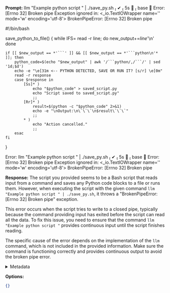 **Prompt:**
llm "Example python script " | ./save_py.sh                                                                                                                                                                    ✔  5s   base  
Error: [Errno 32] Broken pipe
Exception ignored in: <_io.TextIOWrapper name='<stdout>' mode='w' encoding='utf-8'>
BrokenPipeError: [Errno 32] Broken pipe 

#!/bin/bash

save_python_to_file() {
    while IFS= read -r line; do
        new_output+=$line$'\n'
    done

    if [[ $new_output == *'```' ]] && [[ $new_output == *'```python\n'* ]]; then
        python_code=$(echo "$new_output" | awk '/```python/,/```/' | sed '1d;$d')
        echo -e "\e[31m <-- PYTHON DETECTED, SAVE OR RUN IT? [s/r] \e[0m"
        read -r response
        case $response in
            [Ss]* )
                echo "$python_code" > saved_script.py
                echo "Script saved to saved_script.py"
                ;;
            [Rr]* )
                result=$(python -c "$python_code" 2>&1)
                echo -e "\nOutput:\n\`\`\`\n$result\`\`\`"
                ;;
            * )
                echo "Action cancelled."
                ;;
        esac
    fi
}

Error:
llm "Example python script " | ./save_py.sh                                                                                                                                                                    ✔  5s   base  
Error: [Errno 32] Broken pipe
Exception ignored in: <_io.TextIOWrapper name='<stdout>' mode='w' encoding='utf-8'>
BrokenPipeError: [Errno 32] Broken pipe

**Response:**
The script you provided seems to be a Bash script that reads input from a command and saves any Python code blocks to a file or runs them. However, when executing the script with the given command `llm "Example python script " | ./save_py.sh`, it throws a "BrokenPipeError: [Errno 32] Broken pipe" exception.

This error occurs when the script tries to write to a closed pipe, typically because the command providing input has exited before the script can read all the data. To fix this issue, you need to ensure that the command `llm "Example python script "` provides continuous input until the script finishes reading.

The specific cause of the error depends on the implementation of the `llm` command, which is not included in the provided information. Make sure the command is functioning correctly and provides continuous output to avoid the broken pipe error.

<details><summary>Metadata</summary>

- Duration: 3984 ms
- Datetime: 2023-12-15T20:48:58.359332
- Model: gpt-3.5-turbo-0613

</details>

**Options:**
```json
{}
```


